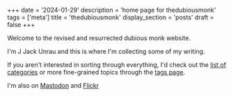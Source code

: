 +++
date = '2024-01-29'
description = 'home page for thedubiousmonk'
tags = ['meta']
title = 'thedubiousmonk'
display_section = 'posts'
draft = false
+++

Welcome to the revised and resurrected dubious monk website. 

I'm J Jack Unrau and this is where I'm collecting some of my writing.

If you aren't interested in sorting through everything, I'd check out the [list of categories](/categories/) or more fine-grained topics through the [tags page](/tags/).

I'm also on [Mastodon](https://glammr.us/@dbsmnk) and [Flickr](https://www.flickr.com/photos/hungry_j/)